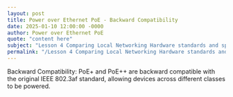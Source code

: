 ```yaml
---
layout: post
title: Power over Ethernet PoE - Backward Compatibility
date: 2025-01-10 12:00:00 -0000
author: Power over Ethernet PoE
quote: "content here"
subject: "Lesson 4 Comparing Local Networking Hardware standards and specifications"
permalink: "/Lesson 4 Comparing Local Networking Hardware standards and specifications/Power over Ethernet PoE/Power over Ethernet PoE - Backward Compatibility"
---
```


Backward Compatibility: PoE+ and PoE++ are backward compatible with the original IEEE 802.3af standard, allowing devices across different classes to be powered.
